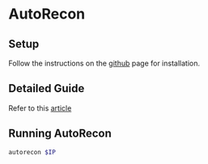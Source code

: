 # AutoRecon

## Setup
Follow the instructions on the [github](https://github.com/Tib3rius/AutoRecon) page for installation.

## Detailed Guide
Refer to this [article](https://www.hackingarticles.in/comprehensive-guide-to-autorecon/)

## Running AutoRecon
``` bash
autorecon $IP

```


